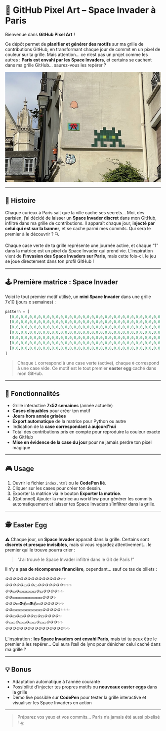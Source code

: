 # 🎨 GitHub Pixel Art – Space Invader à Paris

Bienvenue dans **GitHub Pixel Art** !

Ce dépôt permet de **planifier et générer des motifs** sur ma grille de contributions GitHub, en transformant chaque jour de commit en un pixel de couleur sur ta grille.
Mais attention… ce n’est pas un projet comme les autres : **Paris est envahi par les Space Invaders**, et certains se cachent dans ma grille GitHub… saurez-vous les repérer ?

![Pixel Art Banner](banner.jpg)

---

## 🌟 Histoire

Chaque curieux à Paris sait que la ville cache ses secrets…
Moi, dev parisien, j’ai décidé de laisser un **Space Invader discret** dans mon GitHub, infiltré dans ma grille de contributions.
Il apparaît chaque jour, **injecté par celui qui est sur la banner**, et se cache parmi mes commits.
Qui sera le premier à le découvrir ? 🔍

Chaque case verte de ta grille représente une journée active, et chaque “1” dans la matrice est un pixel du Space Invader qui prend vie.
L’inspiration vient de **l’invasion des Space Invaders sur Paris**, mais cette fois-ci, le jeu se joue directement dans ton profil GitHub !

---

## 🕹️ Première matrice : Space Invader

Voici le tout premier motif utilisé, un **mini Space Invader** dans une grille 7x10 (jours x semaines) :

```python
pattern = [
  [0,0,0,0,0,0,0,0,0,0,0,0,0,0,0,0,0,0,0,0,0,0,0,0,0,0,0,0,0,0,0,0,0,0,0,0,0,0,0,0,0,0,0,0,0,1,0,0,1,0,0,0,0],  # dim
  [0,0,0,0,0,0,0,0,0,0,0,0,0,0,0,0,0,0,0,0,0,0,0,0,0,0,0,0,0,0,0,0,0,0,0,0,0,0,0,0,0,0,1,0,1,1,1,1,1,0,1,0,0],  # lun
  [0,0,0,0,0,0,0,0,0,0,0,0,0,0,0,0,0,0,0,0,0,0,0,0,0,0,0,0,0,0,0,0,0,0,0,0,0,0,0,0,0,0,1,1,1,1,1,1,1,1,1,0,0],  # mar
  [0,0,0,0,0,0,0,0,0,0,0,0,0,0,0,0,0,0,0,0,0,0,0,0,0,0,0,0,0,0,0,0,0,0,0,0,0,0,0,0,0,0,0,1,0,0,1,0,0,1,0,0,0],  # mer
  [0,0,0,0,0,0,0,0,0,0,0,0,0,0,0,0,0,0,0,0,0,0,0,0,0,0,0,0,0,0,0,0,0,0,0,0,0,0,0,0,0,0,1,1,1,1,1,1,1,1,1,0,0],  # jeu
  [0,0,0,0,0,0,0,0,0,0,0,0,0,0,0,0,0,0,0,0,0,0,0,0,0,0,0,0,0,0,0,0,0,0,0,0,0,0,0,0,0,0,1,0,1,0,0,0,1,0,1,0,0],  # ven
  [0,0,0,0,0,0,0,0,0,0,0,0,0,0,0,0,0,0,0,0,0,0,0,0,0,0,0,0,0,0,0,0,0,0,0,0,0,0,0,0,0,1,1,0,1,1,0,1,1,0,1,1,0],  # sam
]
```

> Chaque `1` correspond à une case verte (active), chaque `0` correspond à une case vide.
> Ce motif est le tout premier **easter egg** caché dans mon GitHub.

---

## 🚀 Fonctionnalités

* Grille interactive **7x52 semaines** (année actuelle)
* **Cases cliquables** pour créer ton motif
* **Jours hors année grisées**
* **Export automatique** de la matrice pour Python ou autre
* Indication de la **case correspondant à aujourd'hui**
* Total des contributions pris en compte pour reproduire la couleur exacte de GitHub
* **Mise en évidence de la case du jour** pour ne jamais perdre ton pixel magique

---

## 🎮 Usage

1. Ouvrir le fichier `index.html` ou le **CodePen lié**.
2. Cliquer sur les cases pour créer ton dessin.
3. Exporter la matrice via le bouton **Exporter la matrice**.
4. (Optionnel) Ajouter la matrice au workflow pour générer les commits automatiquement et laisser tes Space Invaders s’infiltrer dans la grille.

---

## 🕵️ Easter Egg

⚠️ Chaque jour, un **Space Invader** apparait dans la grille.
Certains sont **discrets et presque invisibles**, mais si vous regardez attentivement… le premier qui le trouve pourra crier :

> “J’ai trouvé le Space Invader infiltré dans le Git de Paris !”

Il n’y a **pas de récompense financière**, cependant… sauf ce tas de billets :

```
🪙🪙🪙🪙🪙🪙🪙🪙🪙🪙🪙🪙🪙🪙🪙✨✨
🪙🪙🪙🪙🪙💵🪙🪙💵🪙🪙🪙🪙🪙🪙🪙✨✨✨
🪙🪙💵🪙💵💵💵💵💵🪙💵🪙🪙🪙🪙✨✨
🪙🪙💵💵💵💵💵💵💵💵💵🪙🪙🪙✨
🪙🪙🪙💵👽💰💵👽💰💵🪙🪙🪙🪙🪙✨✨
🪙🪙💵💵💵💵💵💵💵💵💵🪙🪙🪙🪙🪙✨✨✨
🪙🪙💵🪙💵🪙🪙🪙💵🪙💵🪙🪙🪙🪙✨
🪙💵💵🪙💵💵🪙💵💵🪙💵💵🪙🪙🪙✨✨
🪙🪙🪙🪙🪙🪙🪙🪙🪙🪙🪙🪙🪙🪙🪙🪙✨✨
```

L’inspiration : **les Space Invaders ont envahi Paris**, mais toi tu peux être le premier à les repérer…
Qui aura l’œil de lynx pour dénicher celui caché dans ma grille ?

---

## 💡 Bonus

* Adaptation automatique à l’année courante
* Possibilité d’injecter tes propres motifs ou **nouveaux easter eggs** dans la grille
* Démo live possible sur **CodePen** pour tester la grille interactive et visualiser les Space Invaders en action

---

> Préparez vos yeux et vos commits… Paris n’a jamais été aussi pixelisé ! 🛸
